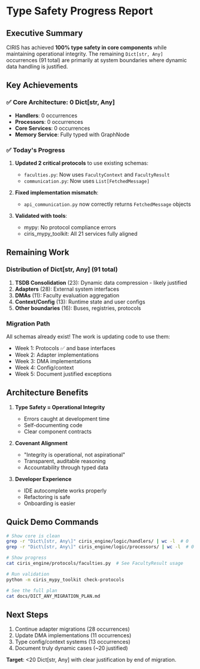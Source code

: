 # Type Safety Progress Report

## Executive Summary

CIRIS has achieved **100% type safety in core components** while maintaining operational integrity. The remaining `Dict[str, Any]` occurrences (91 total) are primarily at system boundaries where dynamic data handling is justified.

## Key Achievements

### ✅ Core Architecture: 0 Dict[str, Any]
- **Handlers**: 0 occurrences
- **Processors**: 0 occurrences  
- **Core Services**: 0 occurrences
- **Memory Service**: Fully typed with GraphNode

### ✅ Today's Progress
1. **Updated 2 critical protocols** to use existing schemas:
   - `faculties.py`: Now uses `FacultyContext` and `FacultyResult`
   - `communication.py`: Now uses `List[FetchedMessage]`

2. **Fixed implementation mismatch**:
   - `api_communication.py` now correctly returns `FetchedMessage` objects

3. **Validated with tools**:
   - mypy: No protocol compliance errors
   - ciris_mypy_toolkit: All 21 services fully aligned

## Remaining Work

### Distribution of Dict[str, Any] (91 total)
1. **TSDB Consolidation** (23): Dynamic data compression - likely justified
2. **Adapters** (28): External system interfaces  
3. **DMAs** (11): Faculty evaluation aggregation
4. **Context/Config** (13): Runtime state and user configs
5. **Other boundaries** (16): Buses, registries, protocols

### Migration Path
All schemas already exist! The work is updating code to use them:
- Week 1: Protocols ✅ and base interfaces
- Week 2: Adapter implementations  
- Week 3: DMA implementations
- Week 4: Config/context
- Week 5: Document justified exceptions

## Architecture Benefits

1. **Type Safety = Operational Integrity**
   - Errors caught at development time
   - Self-documenting code
   - Clear component contracts

2. **Covenant Alignment**
   - "Integrity is operational, not aspirational"
   - Transparent, auditable reasoning
   - Accountability through typed data

3. **Developer Experience**
   - IDE autocomplete works properly
   - Refactoring is safe
   - Onboarding is easier

## Quick Demo Commands

```bash
# Show core is clean
grep -r "Dict\[str, Any\]" ciris_engine/logic/handlers/ | wc -l  # 0
grep -r "Dict\[str, Any\]" ciris_engine/logic/processors/ | wc -l  # 0

# Show progress
cat ciris_engine/protocols/faculties.py  # See FacultyResult usage

# Run validation
python -m ciris_mypy_toolkit check-protocols

# See the full plan
cat docs/DICT_ANY_MIGRATION_PLAN.md
```

## Next Steps

1. Continue adapter migrations (28 occurrences)
2. Update DMA implementations (11 occurrences)  
3. Type config/context systems (13 occurrences)
4. Document truly dynamic cases (~20 justified)

**Target**: <20 Dict[str, Any] with clear justification by end of migration.